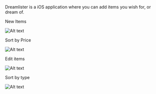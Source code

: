 Dreamlister is a iOS application where you can add items you wish for, or dream of.


New Items

![Alt text](https://github.com/mrabins/dreamlister/blob/assets/Assets/Dreamlister%20New%20Items.png)


Sort by Price

![Alt text](https://github.com/mrabins/dreamlister/blob/assets/Assets/Dreamlister%20Price.png)


Edit items

![Alt text](https://github.com/mrabins/dreamlister/blob/assets/Assets/Dreamlister2.png)


Sort by type

![Alt text](https://github.com/mrabins/dreamlister/blob/assets/Assets/Dreamlistertype.png)
